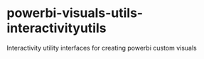 # powerbi-visuals-utils-interactivityutils
Interactivity utility interfaces for creating powerbi custom visuals
